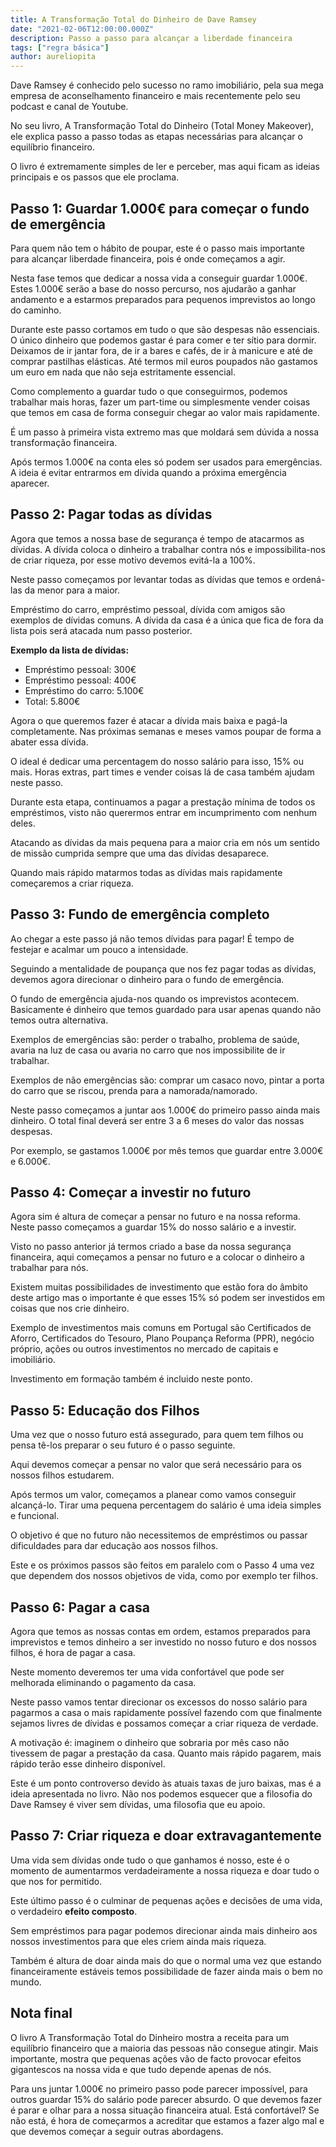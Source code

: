 ```yaml
---
title: A Transformação Total do Dinheiro de Dave Ramsey
date: "2021-02-06T12:00:00.000Z"
description: Passo a passo para alcançar a liberdade financeira
tags: ["regra básica"]
author: aureliopita
---
```


Dave Ramsey é conhecido pelo sucesso no ramo imobiliário, pela sua mega empresa de aconselhamento financeiro e mais recentemente pelo seu podcast e canal de Youtube.

No seu livro, A Transformação Total do Dinheiro (Total Money Makeover), ele explica passo a passo todas as etapas necessárias para alcançar o equilíbrio financeiro.

O livro é extremamente simples de ler e perceber, mas aqui ficam as ideias principais e os passos que ele proclama.

## Passo 1: Guardar 1.000€ para começar o fundo de emergência

Para quem não tem o hábito de poupar, este é o passo mais importante para alcançar liberdade financeira, pois é onde começamos a agir.

Nesta fase temos que dedicar a nossa vida a conseguir guardar 1.000€. Estes 1.000€ serão a base do nosso percurso, nos ajudarão a ganhar andamento e a estarmos preparados para pequenos imprevistos ao longo do caminho.

Durante este passo cortamos em tudo o que são despesas não essenciais. O único dinheiro que podemos gastar é para comer e ter sítio para dormir. Deixamos de ir jantar fora, de ir a bares e cafés, de ir à manicure e até de comprar pastilhas elásticas. Até termos mil euros poupados não gastamos um euro em nada que não seja estritamente essencial.

Como complemento a guardar tudo o que conseguirmos, podemos trabalhar mais horas, fazer um part-time ou simplesmente vender coisas que temos em casa de forma conseguir chegar ao valor mais rapidamente.

É um passo à primeira vista extremo mas que moldará sem dúvida a nossa transformação financeira.

Após termos 1.000€ na conta eles só podem ser usados para emergências. A ideia é evitar entrarmos em dívida quando a próxima emergência aparecer.

## Passo 2: Pagar todas as dívidas

Agora que temos a nossa base de segurança é tempo de atacarmos as dívidas. A dívida coloca o dinheiro a trabalhar contra nós e impossibilita-nos de criar riqueza, por esse motivo devemos evitá-la a 100%.

Neste passo começamos por levantar todas as dívidas que temos e ordená-las da menor para a maior.

Empréstimo do carro, empréstimo pessoal, dívida com amigos são exemplos de dívidas comuns. A dívida da casa é a única que fica de fora da lista pois será atacada num passo posterior.

**Exemplo da lista de dívidas:**

- Empréstimo pessoal: 300€
- Empréstimo pessoal: 400€
- Empréstimo do carro: 5.100€
- Total: 5.800€

Agora o que queremos fazer é atacar a dívida mais baixa e pagá-la completamente. Nas próximas semanas e meses vamos poupar de forma a abater essa dívida.

O ideal é dedicar uma percentagem do nosso salário para isso, 15% ou mais. Horas extras, part times e vender coisas lá de casa também ajudam neste passo.

Durante esta etapa, continuamos a pagar a prestação mínima de todos os empréstimos, visto não querermos entrar em incumprimento com nenhum deles.

Atacando as dívidas da mais pequena para a maior cria em nós um sentido de missão cumprida sempre que uma das dívidas desaparece.

Quando mais rápido matarmos todas as dívidas mais rapidamente começaremos a criar riqueza.

## Passo 3: Fundo de emergência completo

Ao chegar a este passo já não temos dívidas para pagar! É tempo de festejar e acalmar um pouco a intensidade.

Seguindo a mentalidade de poupança que nos fez pagar todas as dívidas, devemos agora direcionar o dinheiro para o fundo de emergência.

O fundo de emergência ajuda-nos quando os imprevistos acontecem. Basicamente é dinheiro que temos guardado para usar apenas quando não temos outra alternativa.

Exemplos de emergências são: perder o trabalho, problema de saúde, avaria na luz de casa ou avaria no carro que nos impossibilite de ir trabalhar.

Exemplos de não emergências são: comprar um casaco novo, pintar a porta do carro que se riscou, prenda para a namorada/namorado.

Neste passo começamos a juntar aos 1.000€ do primeiro passo ainda mais dinheiro. O total final deverá ser entre 3 a 6 meses do valor das nossas despesas.

Por exemplo, se gastamos 1.000€ por mês temos que guardar entre 3.000€ e 6.000€.

## Passo 4: Começar a investir no futuro

Agora sim é altura de começar a pensar no futuro e na nossa reforma. Neste passo começamos a guardar 15% do nosso salário e a investir.

Visto no passo anterior já termos criado a base da nossa segurança financeira, aqui começamos a pensar no futuro e a colocar o dinheiro a trabalhar para nós.

Existem muitas possibilidades de investimento que estão fora do âmbito deste artigo mas o importante é que esses 15% só podem ser investidos em coisas que nos crie dinheiro.

Exemplo de investimentos mais comuns em Portugal são Certificados de Aforro, Certificados do Tesouro, Plano Poupança Reforma (PPR), negócio próprio, ações ou outros investimentos no mercado de capitais e imobiliário.

Investimento em formação também é incluido neste ponto.

## Passo 5: Educação dos Filhos

Uma vez que o nosso futuro está assegurado, para quem tem filhos ou pensa tê-los preparar o seu futuro é o passo seguinte.

Aqui devemos começar a pensar no valor que será necessário para os nossos filhos estudarem.

Após termos um valor, começamos a planear como vamos conseguir alcançá-lo. Tirar uma pequena percentagem do salário é uma ideia simples e funcional.

O objetivo é que no futuro não necessitemos de empréstimos ou passar dificuldades para dar educação aos nossos filhos.

Este e os próximos passos são feitos em paralelo com o Passo 4 uma vez que dependem dos nossos objetivos de vida, como por exemplo ter filhos.

## Passo 6: Pagar a casa

Agora que temos as nossas contas em ordem, estamos preparados para imprevistos e temos dinheiro a ser investido no nosso futuro e dos nossos filhos, é hora de pagar a casa.

Neste momento deveremos ter uma vida confortável que pode ser melhorada eliminando o pagamento da casa.

Neste passo vamos tentar direcionar os excessos do nosso salário para pagarmos a casa o mais rapidamente possível fazendo com que finalmente sejamos livres de dívidas e possamos começar a criar riqueza de verdade.

A motivação é: imaginem o dinheiro que sobraria por mês caso não tivessem de pagar a prestação da casa. Quanto mais rápido pagarem, mais rápido terão esse dinheiro disponível.

Este é um ponto controverso devido às atuais taxas de juro baixas, mas é a ideia apresentada no livro. Não nos podemos esquecer que a filosofia do Dave Ramsey é viver sem dívidas, uma filosofia que eu apoio.

## Passo 7: Criar riqueza e doar extravagantemente

Uma vida sem dívidas onde tudo o que ganhamos é nosso, este é o momento de aumentarmos verdadeiramente a nossa riqueza e doar tudo o que nos for permitido.

Este último passo é o culminar de pequenas ações e decisões de uma vida, o verdadeiro **efeito composto**.

Sem empréstimos para pagar podemos direcionar ainda mais dinheiro aos nossos investimentos para que eles criem ainda mais riqueza.

Também é altura de doar ainda mais do que o normal uma vez que estando financeiramente estáveis temos possibilidade de fazer ainda mais o bem no mundo.

## Nota final

O livro A Transformação Total do Dinheiro mostra a receita para um equilíbrio financeiro que a maioria das pessoas não consegue atingir. Mais importante, mostra que pequenas ações vão de facto provocar efeitos gigantescos na nossa vida e que tudo depende apenas de nós.

Para uns juntar 1.000€ no primeiro passo pode parecer impossível, para outros guardar 15% do salário pode parecer absurdo. O que devemos fazer é parar e olhar para a nossa situação financeira atual. Está confortável? Se não está, é hora de começarmos a acreditar que estamos a fazer algo mal e que devemos começar a seguir outras abordagens.
